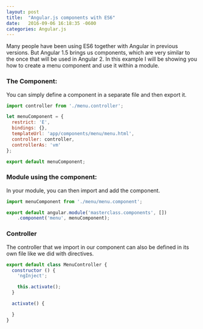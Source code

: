 ```yaml
---
layout: post
title:  "Angular.js components with ES6"
date:   2016-09-06 16:18:35 -0600
categories: Angular.js
---
```


Many people have been using ES6 together with Angular in previous versions. But Angular 1.5 brings us components, which are very similar to the once that will be used in Angular 2. In this example I will be  showing you how to create a menu component and use it within a module.

### The Component: 

You can simply define a component in a separate file and then export it.

```javascript
import controller from './menu.controller';

let menuComponent = {
  restrict: 'E',
  bindings: {},
  templateUrl: 'app/components/menu/menu.html',
  controller: controller,
  controllerAs: 'vm'
};

export default menuComponent;
```

### Module using the component: 

In your module, you can then import and add the component.

```javascript
import menuComponent from './menu/menu.component';

export default angular.module('masterclass.components', [])
    .component('menu', menuComponent);

```

### Controller

The controller that we import in our component can also be defined in its own file like we did with directives.

```javascript
export default class MenuController {
  constructor () {
    'ngInject';

    this.activate();
  }

  activate() {

  }
}
```